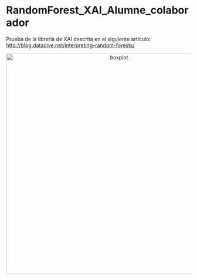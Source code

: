 # RandomForest_XAI_Alumne_colaborador
Prueba de la librería de XAI descrita en el siguiente artículo: http://blog.datadive.net/interpreting-random-forests/

<div>
    <a href="https://plotly.com/~FranArenas/1/?share_key=k67yweyoZm1a0ZkefAGRqP" target="_blank" title="boxplot" style="display: block; text-align: center;"><img src="https://plotly.com/~FranArenas/1.png?share_key=k67yweyoZm1a0ZkefAGRqP" alt="boxplot" style="max-width: 100%;width: 600px;"  width="600" onerror="this.onerror=null;this.src='https://plotly.com/404.png';" /></a>
    <script data-plotly="FranArenas:1" sharekey-plotly="k67yweyoZm1a0ZkefAGRqP" src="https://plotly.com/embed.js" async></script>
</div>



